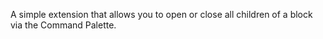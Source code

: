 A simple extension that allows you to open or close all children of a block via the Command Palette.
